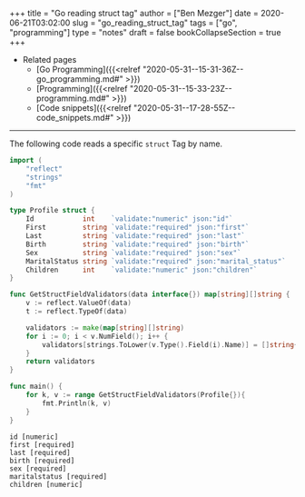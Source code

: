 +++
title = "Go reading struct tag"
author = ["Ben Mezger"]
date = 2020-06-21T03:02:00
slug = "go_reading_struct_tag"
tags = ["go", "programming"]
type = "notes"
draft = false
bookCollapseSection = true
+++

-   Related pages
    -   [Go Programming]({{<relref "2020-05-31--15-31-36Z--go_programming.md#" >}})
    -   [Programming]({{<relref "2020-05-31--15-33-23Z--programming.md#" >}})
    -   [Code snippets]({{<relref "2020-05-31--17-28-55Z--code_snippets.md#" >}})

---

The following code reads a specific `struct` Tag by name.

```go
import (
	"reflect"
	"strings"
	"fmt"
)

type Profile struct {
	Id            int    `validate:"numeric" json:"id"`
	First         string `validate:"required" json:"first"`
	Last          string `validate:"required" json:"last"`
	Birth         string `validate:"required" json:"birth"`
	Sex           string `validate:"required" json:"sex"`
	MaritalStatus string `validate:"required" json:"marital_status"`
	Children      int    `validate:"numeric" json:"children"`
}

func GetStructFieldValidators(data interface{}) map[string][]string {
	v := reflect.ValueOf(data)
	t := reflect.TypeOf(data)

	validators := make(map[string][]string)
	for i := 0; i < v.NumField(); i++ {
		validators[strings.ToLower(v.Type().Field(i).Name)] = []string{t.Field(i).Tag.Get("validate")}
	}
	return validators
}

func main() {
	for k, v := range GetStructFieldValidators(Profile{}){
		fmt.Println(k, v)
	}
}
```

```text
id [numeric]
first [required]
last [required]
birth [required]
sex [required]
maritalstatus [required]
children [numeric]
```
